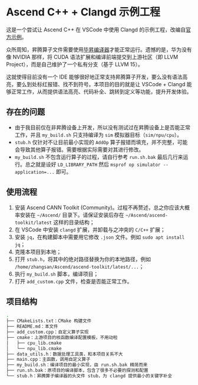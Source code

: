 # Ascend C++ + Clangd 示例工程

这是一个尝试让 Ascend C++ 在 VSCode 中使用 Clangd 的示例工程，改编自[官方示例](https://gitee.com/ascend/samples/tree/master/operator/ascendc/0_introduction/3_add_kernellaunch/AddKernelInvocationNeo)。

众所周知，昇腾算子文件需要使用[毕昇编译器](https://www.hiascend.com/bisheng)才能正常运行。遗憾的是，华为没有像 NVIDIA 那样，将 CUDA 语法扩展和编译前端提交到上游社区（即 LLVM Project），而是自己维护了一个私有分支（基于 LLVM 15）。

这就使得目前没有一个 IDE 能够很好地正常支持昇腾算子开发，要么没有语法高亮，要么到处标红报错、找不到符号。本项目的目的就是让 VSCode + Clangd 能够正常工作，从而提供语法高亮、代码补全、跳转到定义等功能，提升开发体验。

## 存在的问题

- 由于我目前仅在非昇腾设备上开发，所以没有测试过在昇腾设备上是否能正常工作，并且 `my_build.sh` 只支持编译为 `sim` 模拟器目标（`sim/npu/cpu`）。
- `stub.h` 仅针对不让目前最小实现的 `AddOp` 算子报错而填充，并不完整，可能会导致其他算子报错。需要根据实际需要对其进行修改。
- `my_build.sh` 不包含运行算子的过程，请自行参考 `run.sh.bak` 最后几行来运行。总之就是设好 `LD_LIBRARY_PATH` 然后 `msprof op simulator --application=...` 即可。

## 使用流程

1. 安装 Ascend CANN Toolkit (Community)。过程不再赘述，总之你应该大概率安装在 `~/Ascend/` 目录下。请保证安装后存在 `~/Ascend/ascend-toolkit/latest` 这样的目录结构；
2. 在 VSCode 中安装 `clangd` 扩展，并卸载与之冲突的 `C/C++` 扩展；
3. 安装 `jq`，在构建脚本中需要用它修改 `.json` 文件。例如 `sudo apt install jq`；
4. 克隆本项目到本地；
5. 打开 `stub.h`，将其中的绝对路径替换为你的本地路径，例如 `/home/zhangsan/Ascend/ascend-toolkit/latest/...`；
6. 执行 `my_build.sh` 脚本，编译项目；
7. 打开 `add_custom.cpp` 文件，检查是否能正常工作。

## 项目结构

```bash
.
├── CMakeLists.txt：CMake 构建文件
├── README.md：本文件
├── add_custom.cpp：自定义算子实现
├── cmake：上游项目的核函数编译配置模板，不用动啦
│   ├── cpu_lib.cmake
│   └── npu_lib.cmake
├── data_utils.h：数据处理工具类，和本项目关系不大
├── main.cpp：主函数，调用自定义算子
├── my_build.sh：编译项目的最小实现，由 run.sh.bak 精简而来
├── run.sh.bak：原项目的编译脚本，包含了很多不必要的探测和配置
└── stub.h：昇腾算子编译器的头文件 stub，为 clangd 提供最小的关键字补全
```